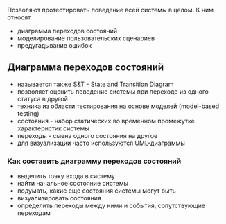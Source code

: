 Позволяют протестировать поведение всей системы в целом. К ним относят
- диаграмма переходов состояний
- моделирование пользовательских сценариев
- предугадывание ошибок

## Диаграмма переходов состояний
- называется также S&T - State and Transition Diagram
- позволяет оценить поведение системы при переходе из одного статуса в другой
- техника из области тестирования на основе моделей (model-based testing)
- состояния - набор статических во временном промежутке характеристик системы
- переходы - смена одного состояния на другое
- для визуализации часто используются UML-диаграммы

### Как составить диаграмму переходов состояний
- выделить точку входа в систему
- найти начальное состояние системы
- подумать, какие еще состояния системы могут быть
- визуализировать состояния
- определить переходы между ними и события, сопутствующие переходам





